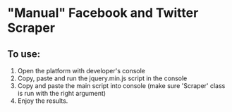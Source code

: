 # "Manual" Facebook and Twitter Scraper

## To use:

1. Open the platform with developer's console
2. Copy, paste and run the jquery.min.js script in the console
3. Copy and paste the main script into console (make sure 'Scraper' class is run with the right argument)
4. Enjoy the results.
